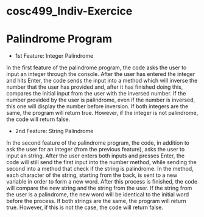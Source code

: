 # cosc499_Indiv-Exercice
# Palindrome Program

- 1st Feature: Integer Palindrome

In the first feature of the palindrome program, the code asks the user to input an integer through the console.
After the user has entered the integer and hits Enter, the code sends the input into a method which will inverse the number that the user has provided 
and, after it has finished doing this, compares the initial input from the user with the inversed number.
If the number provided by the user is palindrome, even if the number is inversed, this one will display the number before inversion. 
If both integers are the same, the program will return true.
However, if the integer is not palindrome, the code will return false.

- 2nd Feature: String Palindrome

In the second feature of the palindrome program, the code, in addition to ask the user for an integer (from the previous feature), 
asks the user to input an string.
After the user enters both inputs and presses Enter, the code will still send the first input into the number method, while sending the second into a method 
that check if the string is palindrome. 
In the method, each character of the string, starting from the back, is sent to a new variable in order to form a new word. 
After this process is finished, the code will compare the new string and the string from the user. If the string from the user is a palindrome, the new word will be identical to the initial word before the process.
If both strings are the same, the program will return true.
However, if this is not the case, the code will return false. 
